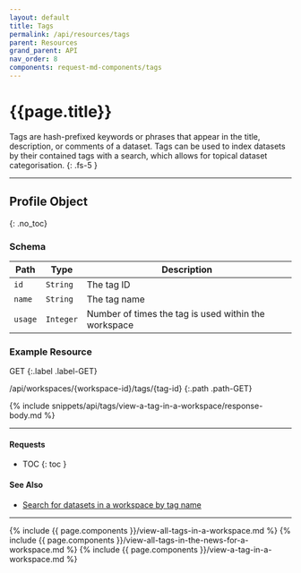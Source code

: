```yaml
---
layout: default
title: Tags
permalink: /api/resources/tags
parent: Resources
grand_parent: API
nav_order: 8
components: request-md-components/tags
---
```


# {{page.title}}

Tags are hash-prefixed keywords or phrases that appear in the title, description, or comments of a dataset. Tags can be used to index datasets by their contained tags with a search, which allows for topical dataset categorisation.
{: .fs-5 }

---

## Profile Object
{: .no_toc}

### Schema

Path | Type | Description
---- | ---- | -----------
`id` | `String` | The tag ID 
`name` | `String` | The tag name
`usage` | `Integer` | Number of times the tag is used within the workspace

### Example Resource

GET
{:.label .label-GET}

/api/workspaces/{workspace-id}/tags/{tag-id}
{:.path .path-GET}

{% include snippets/api/tags/view-a-tag-in-a-workspace/response-body.md %}

---

#### Requests

- TOC
{: toc }

#### See Also

- [Search for datasets in a workspace by tag name](search#search-for-datasets-in-a-workspace-by-tag-name)

---

{% include {{ page.components }}/view-all-tags-in-a-workspace.md %}
{% include {{ page.components }}/view-all-tags-in-the-news-for-a-workspace.md %}
{% include {{ page.components }}/view-a-tag-in-a-workspace.md %}

